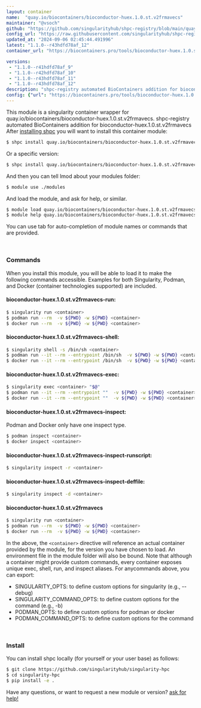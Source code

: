 ```yaml
---
layout: container
name:  "quay.io/biocontainers/bioconductor-huex.1.0.st.v2frmavecs"
maintainer: "@vsoch"
github: "https://github.com/singularityhub/shpc-registry/blob/main/quay.io/biocontainers/bioconductor-huex.1.0.st.v2frmavecs/container.yaml"
config_url: "https://raw.githubusercontent.com/singularityhub/shpc-registry/main/quay.io/biocontainers/bioconductor-huex.1.0.st.v2frmavecs/container.yaml"
updated_at: "2024-09-06 02:45:44.491996"
latest: "1.1.0--r43hdfd78af_12"
container_url: "https://biocontainers.pro/tools/bioconductor-huex.1.0.st.v2frmavecs"

versions:
 - "1.1.0--r41hdfd78af_9"
 - "1.1.0--r42hdfd78af_10"
 - "1.1.0--r43hdfd78af_11"
 - "1.1.0--r43hdfd78af_12"
description: "shpc-registry automated BioContainers addition for bioconductor-huex.1.0.st.v2frmavecs"
config: {"url": "https://biocontainers.pro/tools/bioconductor-huex.1.0.st.v2frmavecs", "maintainer": "@vsoch", "description": "shpc-registry automated BioContainers addition for bioconductor-huex.1.0.st.v2frmavecs", "latest": {"1.1.0--r43hdfd78af_12": "sha256:e290b52c6889194fa280468fd7973380e3eee3c6086dcdc71b6c7e4ace921d3b"}, "tags": {"1.1.0--r41hdfd78af_9": "sha256:bb7dbaaf8e0328adc8cd5f3b8c5cff4646d55c70c84f6e94e95bf3794bc3551c", "1.1.0--r42hdfd78af_10": "sha256:8c0f7f6fdfc14ddaaab629dadf64e0669ad0f5d9ef323067f3adbadc6f1c2794", "1.1.0--r43hdfd78af_11": "sha256:982989dfe9a097b56a19538c6d5e587ae9a6ff5ff28a4ddf3ea02b39847da846", "1.1.0--r43hdfd78af_12": "sha256:e290b52c6889194fa280468fd7973380e3eee3c6086dcdc71b6c7e4ace921d3b"}, "docker": "quay.io/biocontainers/bioconductor-huex.1.0.st.v2frmavecs"}
---
```


This module is a singularity container wrapper for quay.io/biocontainers/bioconductor-huex.1.0.st.v2frmavecs.
shpc-registry automated BioContainers addition for bioconductor-huex.1.0.st.v2frmavecs
After [installing shpc](#install) you will want to install this container module:


```bash
$ shpc install quay.io/biocontainers/bioconductor-huex.1.0.st.v2frmavecs
```

Or a specific version:

```bash
$ shpc install quay.io/biocontainers/bioconductor-huex.1.0.st.v2frmavecs:1.1.0--r43hdfd78af_12
```

And then you can tell lmod about your modules folder:

```bash
$ module use ./modules
```

And load the module, and ask for help, or similar.

```bash
$ module load quay.io/biocontainers/bioconductor-huex.1.0.st.v2frmavecs/1.1.0--r43hdfd78af_12
$ module help quay.io/biocontainers/bioconductor-huex.1.0.st.v2frmavecs/1.1.0--r43hdfd78af_12
```

You can use tab for auto-completion of module names or commands that are provided.

<br>

### Commands

When you install this module, you will be able to load it to make the following commands accessible.
Examples for both Singularity, Podman, and Docker (container technologies supported) are included.

#### bioconductor-huex.1.0.st.v2frmavecs-run:

```bash
$ singularity run <container>
$ podman run --rm  -v ${PWD} -w ${PWD} <container>
$ docker run --rm  -v ${PWD} -w ${PWD} <container>
```

#### bioconductor-huex.1.0.st.v2frmavecs-shell:

```bash
$ singularity shell -s /bin/sh <container>
$ podman run --it --rm --entrypoint /bin/sh  -v ${PWD} -w ${PWD} <container>
$ docker run --it --rm --entrypoint /bin/sh  -v ${PWD} -w ${PWD} <container>
```

#### bioconductor-huex.1.0.st.v2frmavecs-exec:

```bash
$ singularity exec <container> "$@"
$ podman run --it --rm --entrypoint ""  -v ${PWD} -w ${PWD} <container> "$@"
$ docker run --it --rm --entrypoint ""  -v ${PWD} -w ${PWD} <container> "$@"
```

#### bioconductor-huex.1.0.st.v2frmavecs-inspect:

Podman and Docker only have one inspect type.

```bash
$ podman inspect <container>
$ docker inspect <container>
```

#### bioconductor-huex.1.0.st.v2frmavecs-inspect-runscript:

```bash
$ singularity inspect -r <container>
```

#### bioconductor-huex.1.0.st.v2frmavecs-inspect-deffile:

```bash
$ singularity inspect -d <container>
```



#### bioconductor-huex.1.0.st.v2frmavecs

```bash
$ singularity run <container>
$ podman run --rm  -v ${PWD} -w ${PWD} <container>
$ docker run --rm  -v ${PWD} -w ${PWD} <container>
```


In the above, the `<container>` directive will reference an actual container provided
by the module, for the version you have chosen to load. An environment file in the
module folder will also be bound. Note that although a container
might provide custom commands, every container exposes unique exec, shell, run, and
inspect aliases. For anycommands above, you can export:

 - SINGULARITY_OPTS: to define custom options for singularity (e.g., --debug)
 - SINGULARITY_COMMAND_OPTS: to define custom options for the command (e.g., -b)
 - PODMAN_OPTS: to define custom options for podman or docker
 - PODMAN_COMMAND_OPTS: to define custom options for the command

<br>

### Install

You can install shpc locally (for yourself or your user base) as follows:

```bash
$ git clone https://github.com/singularityhub/singularity-hpc
$ cd singularity-hpc
$ pip install -e .
```

Have any questions, or want to request a new module or version? [ask for help!](https://github.com/singularityhub/singularity-hpc/issues)